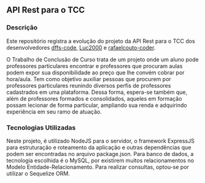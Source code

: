 ## API Rest para o TCC
### Descrição
Este repositório registra a evolução do projeto da API Rest para o TCC dos desenvolvedores 
[dffs-code](http://https://github.com/dffs-code "dff-code"), [Luc2000](https://github.com/Luc2000) e [rafaelcouto-coder](https://github.com/rafaelcouto-coder).

O Trabalho de Conclusão de Curso trata de um projeto onde um aluno pode professores particulares encontrar e professores que procuram aulas podem expor sua disponibilidade ao preço que lhe convém cobrar por hora/aula.
Tem como objetivo auxiliar pessoas que procurem por professores particulares reunindo diversos perfis de professores cadastrados em uma plataforma. Dessa forma, espera-se também que, além de professores formados e consolidados, aqueles em formação possam lecionar de forma particular, ampliando sua renda e adquirindo experiência em seu ramo de atuação. 
### Tecnologias Utilizadas

Neste projeto, é utilizado NodeJS para o servidor, o framework ExpressJS para estruturação e roteamento da aplicação e outras dependências que podem ser encontradas no arquivo package.json.
Para banco de dados, a tecnologia escolhida é o MySQL, por existirem muitos relacionamentos no Modelo Entidade-Relacionamento. Para realizar consultas, optou-se por utilizar o Sequelize ORM. 